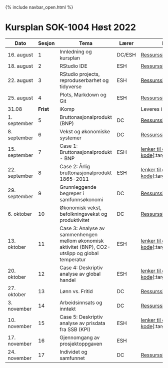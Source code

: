 {% include navbar_open.html %}
#  Kursplan SOK-1004 Høst 2022

|Dato| Sesjon <img width=80/>   | Tema                                                              | Lærer  | Ressurser <img width=200/>  |
|--------|----------------|----------------------------------------------------------------------|-----------|--------------------------------------|
|16. august|1   | Innledning og kursplan                        | DC/ESH       | [Ressursside](ressurser_F1.md){:target='_blank_'}  |
|18. august|2  | RStudio IDE  | ESH | [Ressursside](ressurser_F2.md){:target='_blank_'} |
|22. august|3   | RStudio projects, reproduserbarhet og tidyverse  |ESH     | [Ressursside](ressurser_F3.md){:target='_blank_'}  |
|25. august|4    | Plots, Markdown og Git | ESH| [Ressursside](ressurser_F4.md){:target='_blank_'} |
|31.08|**Frist**| iKomp|  | Leveres i Canvas LENKE|
|1. september|5   | Bruttonasjonalprodukt (BNP)    | DC       | [Ressursside](ressurser_F5.md){:target='_blank_'}  |
|8. september|6     | Vekst og økonomiske systemer  | DC | [Ressursside](ressurser_F6.md){:target='_blank_'}   |
|15. september|7 | Case 1: Bruttonasjonalprodukt - BNP | ESH       | [lenker til case og R kode](lenker_til_case_og_R_kode.md){:target='_blank_'} |
|22. september|8   | Case 2: Årlig bruttonasjonalprodukt 1865-2011  |ESH |  [lenker til case og R kode](lenker_til_case_og_R_kode.md){:target='_blank_'} |
|29. september|9    | Grunnleggende begreper i samfunnsøkonomi           | DC | [Ressursside](ressurser_F9.md){:target='_blank_'}   |
|6. oktober|10   | Økonomisk vekst, befolkningsvekst og produktivitet | DC | [Ressursside](ressurser_F10.md){:target='_blank_'}   |
|13. oktober|11  | Case 3: Analyse av sammenhengen mellom økonomisk aktivitet (BNP), CO2-utslipp og global temperatur  |ESH| [lenker til case og R kode](lenker_til_case_og_R_kode.md){:target='_blank_'}  |
|20. oktober|12   | Case 4: Deskriptiv analyse av global handel           | ESH | [lenker til case og R kode](lenker_til_case_og_R_kode.md){:target='_blank_'} |
|27. oktober|13 | Lønn vs. Fritid  | DC | [Ressursside](ressurser_F13.md){:target='_blank_'}   | 
|3. november |14  | Arbeidsinnsats og inntekt  | DC         | [Ressursside](ressurser_F14.md){:target='_blank_'}   |
|10. november |15    | Case 5: Deskriptiv analyse av prisdata fra SSB (KPI)   |ESH | [lenker til case og R kode](lenker_til_case_og_R_kode.md){:target='_blank_'} | 
|17. november |16   | Gjennomgang av prosjektoppgaven      | ESH       |   |
|24. november|17  | Individet og samfunnet        | DC         | [Ressursside](ressurser_F17.md){:target='_blank_'}  |

